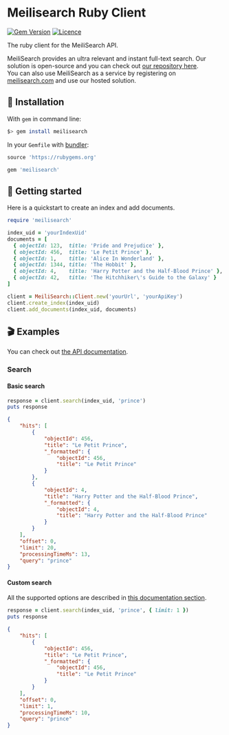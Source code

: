 # Meilisearch Ruby Client

[![Gem Version](https://badge.fury.io/rb/meilisearch.svg)](https://badge.fury.io/rb/meilisearch)
[![Licence](https://img.shields.io/badge/licence-MIT-blue.svg)](https://img.shields.io/badge/licence-MIT-blue.svg)

The ruby client for the MeiliSearch API.

MeiliSearch provides an ultra relevant and instant full-text search. Our solution is open-source and you can check out [our repository here](https://github.com/meilisearch/MeiliDB).</br>
You can also use MeiliSearch as a service by registering on [meilisearch.com](https://www.meilisearch.com/) and use our hosted solution.


## 🔧 Installation

With `gem` in command line:
```bash
$> gem install meilisearch
```

In your `Gemfile` with [bundler](https://bundler.io/):
```ruby
source 'https://rubygems.org'

gem 'meilisearch'
```

## 🚀 Getting started

Here is a quickstart to create an index and add documents.

```ruby
require 'meilisearch'

index_uid = 'yourIndexUid'
documents = [
  { objectId: 123,  title: 'Pride and Prejudice' },
  { objectId: 456,  title: 'Le Petit Prince' },
  { objectId: 1,    title: 'Alice In Wonderland' },
  { objectId: 1344, title: 'The Hobbit' },
  { objectId: 4,    title: 'Harry Potter and the Half-Blood Prince' },
  { objectId: 42,   title: 'The Hitchhiker\'s Guide to the Galaxy' }
]

client = MeiliSearch::Client.new('yourUrl', 'yourApiKey')
client.create_index(index_uid)
client.add_documents(index_uid, documents)
```

## 🎬 Examples

You can check out [the API documentation](https://docs.meilisearch.com/references/).

### Search

#### Basic search

```ruby
response = client.search(index_uid, 'prince')
puts response
```

```json
{
    "hits": [
        {
            "objectId": 456,
            "title": "Le Petit Prince",
            "_formatted": {
                "objectId": 456,
                "title": "Le Petit Prince"
            }
        },
        {
            "objectId": 4,
            "title": "Harry Potter and the Half-Blood Prince",
            "_formatted": {
                "objectId": 4,
                "title": "Harry Potter and the Half-Blood Prince"
            }
        }
    ],
    "offset": 0,
    "limit": 20,
    "processingTimeMs": 13,
    "query": "prince"
}
```

#### Custom search

All the supported options are described in [this documentation section](https://docs.meilisearch.com/references/search.html#search-in-an-index).

```ruby
response = client.search(index_uid, 'prince', { limit: 1 })
puts response
```

```json
{
    "hits": [
        {
            "objectId": 456,
            "title": "Le Petit Prince",
            "_formatted": {
                "objectId": 456,
                "title": "Le Petit Prince"
            }
        }
    ],
    "offset": 0,
    "limit": 1,
    "processingTimeMs": 10,
    "query": "prince"
}
```
